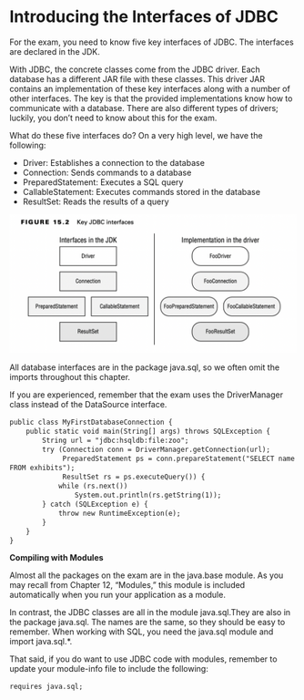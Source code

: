 # Introducing the Interfaces of JDBC

For the exam, you need to know five key interfaces of JDBC. The interfaces are declared in the JDK.

With JDBC, the concrete classes come from the JDBC driver. Each database has a different JAR file with these classes.
This driver JAR contains an implementation of these key interfaces along with a number of other interfaces. The key is
that the provided implementations know how to communicate with a database. There are also different types of drivers;
luckily, you don’t need to know about this for the exam.

What do these five interfaces do? On a very high level, we have the following:

- Driver: Establishes a connection to the database
- Connection: Sends commands to a database
- PreparedStatement: Executes a SQL query
- CallableStatement: Executes commands stored in the database
- ResultSet: Reads the results of a query

![](introducing_the_interfaces_of_jdbc/Key-JDBC-Interfaces.png)

All database interfaces are in the package java.sql, so we often omit the imports throughout this chapter.

If you are experienced, remember that the exam uses the DriverManager class instead of the DataSource interface.

    public class MyFirstDatabaseConnection {
        public static void main(String[] args) throws SQLException {
            String url = "jdbc:hsqldb:file:zoo";
            try (Connection conn = DriverManager.getConnection(url);
                 PreparedStatement ps = conn.prepareStatement("SELECT name FROM exhibits");
                 ResultSet rs = ps.executeQuery()) {
                while (rs.next())
                    System.out.println(rs.getString(1));
            } catch (SQLException e) {
                throw new RuntimeException(e);
            }
        }
    }

**Compiling with Modules**

Almost all the packages on the exam are in the java.base module. As you may recall from Chapter 12, “Modules,” this
module is included automatically when you run your application as a module.

In contrast, the JDBC classes are all in the module java.sql.They are also in the package java.sql. The names are the
same, so they should be easy to remember. When working with SQL, you need the java.sql module and import java.sql.*.

That said, if you do want to use JDBC code with modules, remember to update your module-info file to include the
following:

    requires java.sql;

